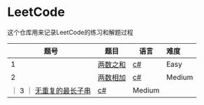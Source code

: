 # LeetCode

这个仓库用来记录LeetCode的练习和解题过程



| 题号 | 题目 | 语言 | 难度 |
| ---- | ---- | ---- | :--- |
| 1    |   [两数之和](https://leetcode-cn.com/problems/two-sum/)   |  [c#](./two-sum.cs)    |  Easy    |
| 2     |  [两数相加](https://leetcode-cn.com/problems/add-two-numbers/)    |  [c#](./add-two-numbers.cs)     |  Medium    |
｜ 3   ｜ [无重复的最长子串](https://leetcode-cn.com/problems/longest-substring-without-repeating-characters/)  | [c#](./longest-substring-without-repeating-characters.cs) | Medium |

